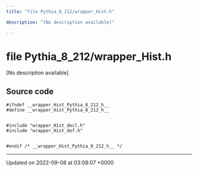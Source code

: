 ```yaml
---
title: "file Pythia_8_212/wrapper_Hist.h"

description: "[No description available]"

---
```


# file Pythia_8_212/wrapper_Hist.h

[No description available]




## Source code

```
#ifndef __wrapper_Hist_Pythia_8_212_h__
#define __wrapper_Hist_Pythia_8_212_h__


#include "wrapper_Hist_decl.h"
#include "wrapper_Hist_def.h"


#endif /* __wrapper_Hist_Pythia_8_212_h__ */
```


-------------------------------

Updated on 2022-09-08 at 03:08:07 +0000
